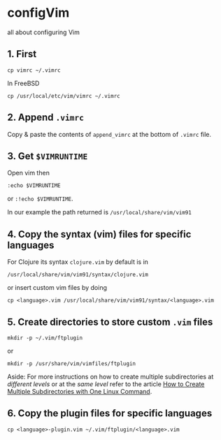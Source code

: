 # configVim
all about configuring Vim

## 1. First
```
cp vimrc ~/.vimrc
```
In FreeBSD
```
cp /usr/local/etc/vim/vimrc ~/.vimrc
```

## 2. Append `.vimrc`
Copy & paste the contents of `append_vimrc` at the bottom of `.vimrc` file.

## 3. Get `$VIMRUNTIME`
Open vim then
```
:echo $VIMRUNTIME
```
or `:!echo $VIMRUNTIME`.

In our example the path returned is `/usr/local/share/vim/vim91`

## 4. Copy the syntax (vim) files for specific languages
For Clojure its syntax `clojure.vim` by default is in
```
/usr/local/share/vim/vim91/syntax/clojure.vim
```
or insert custom vim files by doing
```
cp <language>.vim /usr/local/share/vim/vim91/syntax/<language>.vim
```

## 5. Create directories to store custom `.vim` files
```
mkdir -p ~/.vim/ftplugin
```
or
```
mkdir -p /usr/share/vim/vimfiles/ftplugin
```

Aside: For more instructions on how to create multiple subdirectories at *different levels* or at the *same level* refer to the article [How to Create Multiple Subdirectories with One Linux Command](https://www.howtogeek.com/275069/how-to-create-multiple-subdirectories-with-one-linux-command/).

## 6. Copy the plugin files for specific languages
`cp <language>-plugin.vim ~/.vim/ftplugin/<language>.vim`

